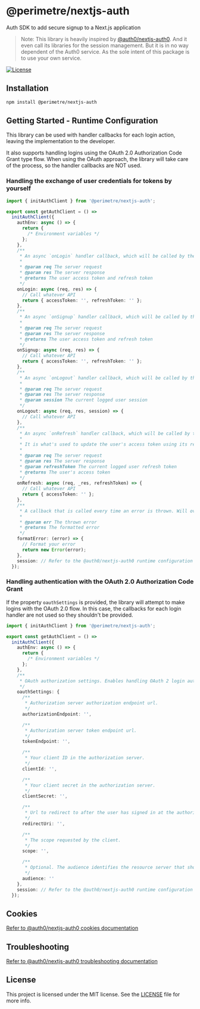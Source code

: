 # @perimetre/nextjs-auth

Auth SDK to add secure signup to a Next.js application

> Note: This library is heavily inspired by [@auth0/nextjs-auth0](https://github.com/auth0/nextjs-auth0). And it even call its libraries for the session management. But it is in no way dependent of the Auth0 service. As the sole intent of this package is to use your own service.

[![License](https://img.shields.io/:license-mit-blue.svg?style=flat)](https://opensource.org/licenses/MIT)

## Installation

```sh
npm install @perimetre/nextjs-auth
```

## Getting Started - Runtime Configuration

This library can be used with handler callbacks for each login action, leaving the implementation to the developer.

It also supports handling logins using the OAuth 2.0 Authorization Code Grant type flow. When using the OAuth approach, the library will take care of the process, so the handler callbacks are NOT used.

### Handling the exchange of user credentials for tokens by yourself

```ts
import { initAuthClient } from '@perimetre/nextjs-auth';

export const getAuthClient = () =>
  initAuthClient({
    authEnv: async () => {
      return {
        /* Environment variables */
      };
    },
    /**
     * An async `onLogin` handler callback, which will be called by the service when `handleLogin` is executing.
     *
     * @param req The server request
     * @param res The server response
     * @returns The user access token and refresh token
     */
    onLogin: async (req, res) => {
      // Call whatever API
      return { accessToken: '', refreshToken: '' };
    },
    /**
     * An async `onSignup` handler callback, which will be called by the service when `handleSignup` is executing.
     *
     * @param req The server request
     * @param res The server response
     * @returns The user access token and refresh token
     */
    onSignup: async (req, res) => {
      // Call whatever API
      return { accessToken: '', refreshToken: '' };
    },
    /**
     * An async `onLogout` handler callback, which will be called by the service when `handleLogout` is executing.
     *
     * @param req The server request
     * @param res The server response
     * @param session The current logged user session
     */
    onLogout: async (req, res, session) => {
      // Call whatever API
    },
    /**
     * An async `onRefresh` handler callback, which will be called by the service when `getSession` is executing and the current user is invalid.
     *
     * It is what's used to update the user's access token using its refresh token
     *
     * @param req The server request
     * @param res The server response
     * @param refreshToken The current logged user refresh token
     * @returns The user's access token
     */
    onRefresh: async (req, _res, refreshToken) => {
      // Call whatever API
      return { accessToken: '' };
    },
    /**
     * A callback that is called every time an error is thrown. Will override the thrown error with what this function returns and throw it instead.
     *
     * @param err The thrown error
     * @returns The formatted error
     */
    formatError: (error) => {
      // Format your error
      return new Error(error);
    },
    session: // Refer to the @auth0/nextjs-auth0 runtime configuration at https://github.com/auth0/nextjs-auth0#runtime-configuration
  });
```

### Handling authentication with the OAuth 2.0 Authorization Code Grant

If the property `oauthSettings` is provided, the library will attempt to make logins with the OAuth 2.0 flow. In this case, the callbacks for each login handler are not used so they shouldn't be provided. 

```ts
import { initAuthClient } from '@perimetre/nextjs-auth';

export const getAuthClient = () =>
  initAuthClient({
    authEnv: async () => {
      return {
        /* Environment variables */
      };
    },
    /**
     * OAuth authorization settings. Enables handling OAuth 2 login authorizations, if provided.
     */
    oauthSettings: {
      /**
       * Authorization server authorization endpoint url.
       */
      authorizationEndpoint: '',

      /**
       * Authorization server token endpoint url.
       */
      tokenEndpoint: '',

      /**
       * Your client ID in the authorization server.
       */
      clientId: '',

      /**
       * Your client secret in the authorization server.
       */
      clientSecret: '',

      /**
       * Url to redirect to after the user has signed in at the authorization server.
       */
      redirectUri: '',

      /**
       * The scope requested by the client.
       */
      scope: '',

      /**
       * Optional. The audience identifies the resource server that should accept tokens generated when your client is authorized.
       */
      audience: ''
    },
    session: // Refer to the @auth0/nextjs-auth0 runtime configuration at https://github.com/auth0/nextjs-auth0#runtime-configuration
  });
```

## Cookies

[Refer to @auth0/nextjs-auth0 cookies documentation](https://github.com/auth0/nextjs-auth0#cookies)

## Troubleshooting

[Refer to @auth0/nextjs-auth0 troubleshooting documentation](https://github.com/auth0/nextjs-auth0#troubleshooting)

## License

This project is licensed under the MIT license. See the [LICENSE](https://github.com/perimetre/nextjs-auth/blob/master/LICENSE) file for more info.
